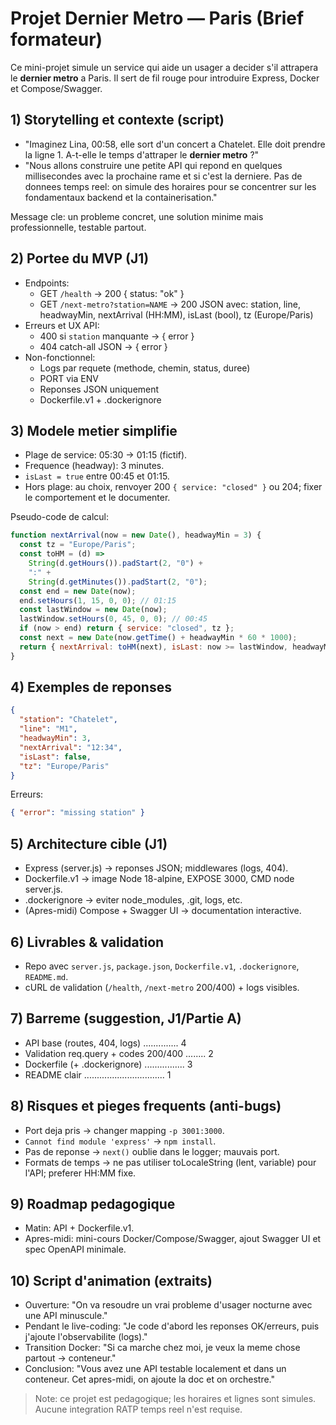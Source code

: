 # Projet Dernier Metro — Paris (Brief formateur)

Ce mini-projet simule un service qui aide un usager a decider s'il attrapera le **dernier metro** a Paris. Il sert de fil rouge pour introduire Express, Docker et Compose/Swagger.

## 1) Storytelling et contexte (script)

- "Imaginez Lina, 00:58, elle sort d'un concert a Chatelet. Elle doit prendre la ligne 1. A-t-elle le temps d'attraper le **dernier metro** ?"
- "Nous allons construire une petite API qui repond en quelques millisecondes avec la prochaine rame et si c'est la derniere. Pas de donnees temps reel: on simule des horaires pour se concentrer sur les fondamentaux backend et la containerisation."

Message cle: un probleme concret, une solution minime mais professionnelle, testable partout.

## 2) Portee du MVP (J1)

- Endpoints:
  - GET `/health` -> 200 { status: "ok" }
  - GET `/next-metro?station=NAME` -> 200 JSON avec: station, line, headwayMin, nextArrival (HH:MM), isLast (bool), tz (Europe/Paris)
- Erreurs et UX API:
  - 400 si `station` manquante -> { error }
  - 404 catch-all JSON -> { error }
- Non-fonctionnel:
  - Logs par requete (methode, chemin, status, duree)
  - PORT via ENV
  - Reponses JSON uniquement
  - Dockerfile.v1 + .dockerignore

## 3) Modele metier simplifie

- Plage de service: 05:30 -> 01:15 (fictif).
- Frequence (headway): 3 minutes.
- `isLast = true` entre 00:45 et 01:15.
- Hors plage: au choix, renvoyer 200 `{ service: "closed" }` ou 204; fixer le comportement et le documenter.

Pseudo-code de calcul:

```js
function nextArrival(now = new Date(), headwayMin = 3) {
  const tz = "Europe/Paris";
  const toHM = (d) =>
    String(d.getHours()).padStart(2, "0") +
    ":" +
    String(d.getMinutes()).padStart(2, "0");
  const end = new Date(now);
  end.setHours(1, 15, 0, 0); // 01:15
  const lastWindow = new Date(now);
  lastWindow.setHours(0, 45, 0, 0); // 00:45
  if (now > end) return { service: "closed", tz };
  const next = new Date(now.getTime() + headwayMin * 60 * 1000);
  return { nextArrival: toHM(next), isLast: now >= lastWindow, headwayMin, tz };
}
```

## 4) Exemples de reponses

```json
{
  "station": "Chatelet",
  "line": "M1",
  "headwayMin": 3,
  "nextArrival": "12:34",
  "isLast": false,
  "tz": "Europe/Paris"
}
```

Erreurs:

```json
{ "error": "missing station" }
```

## 5) Architecture cible (J1)

- Express (server.js) -> reponses JSON; middlewares (logs, 404).
- Dockerfile.v1 -> image Node 18-alpine, EXPOSE 3000, CMD node server.js.
- .dockerignore -> eviter node_modules, .git, logs, etc.
- (Apres-midi) Compose + Swagger UI -> documentation interactive.

## 6) Livrables & validation

- Repo avec `server.js`, `package.json`, `Dockerfile.v1`, `.dockerignore`, `README.md`.
- cURL de validation (`/health`, `/next-metro` 200/400) + logs visibles.

## 7) Barreme (suggestion, J1/Partie A)

- API base (routes, 404, logs) .............. 4
- Validation req.query + codes 200/400 ........ 2
- Dockerfile (+ .dockerignore) ................ 3
- README clair ................................ 1

## 8) Risques et pieges frequents (anti-bugs)

- Port deja pris -> changer mapping `-p 3001:3000`.
- `Cannot find module 'express'` -> `npm install`.
- Pas de reponse -> `next()` oublie dans le logger; mauvais port.
- Formats de temps -> ne pas utiliser toLocaleString (lent, variable) pour l'API; preferer HH:MM fixe.

## 9) Roadmap pedagogique

- Matin: API + Dockerfile.v1.
- Apres-midi: mini-cours Docker/Compose/Swagger, ajout Swagger UI et spec OpenAPI minimale.

## 10) Script d'animation (extraits)

- Ouverture: "On va resoudre un vrai probleme d'usager nocturne avec une API minuscule."
- Pendant le live-coding: "Je code d'abord les reponses OK/erreurs, puis j'ajoute l'observabilite (logs)."
- Transition Docker: "Si ca marche chez moi, je veux la meme chose partout -> conteneur."
- Conclusion: "Vous avez une API testable localement et dans un conteneur. Cet apres-midi, on ajoute la doc et on orchestre."

> Note: ce projet est pedagogique; les horaires et lignes sont simules. Aucune integration RATP temps reel n'est requise.
